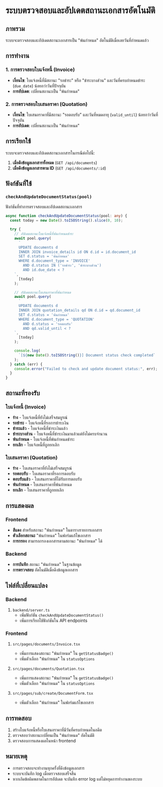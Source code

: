 # ระบบตรวจสอบและอัปเดตสถานะเอกสารอัตโนมัติ

## ภาพรวม

ระบบจะตรวจสอบและอัปเดตสถานะเอกสารเป็น "พ้นกำหนด" อัตโนมัติเมื่อเลยวันที่กำหนดแล้ว

## การทำงาน

### 1. การตรวจสอบใบแจ้งหนี้ (Invoice)

- **เงื่อนไข**: ใบแจ้งหนี้ที่มีสถานะ "รอชำระ" หรือ "ชำระบางส่วน" และวันที่ครบกำหนดชำระ (`due_date`) น้อยกว่าวันที่ปัจจุบัน
- **การอัปเดต**: เปลี่ยนสถานะเป็น "พ้นกำหนด"

### 2. การตรวจสอบใบเสนอราคา (Quotation)

- **เงื่อนไข**: ใบเสนอราคาที่มีสถานะ "รอตอบรับ" และวันที่หมดอายุ (`valid_until`) น้อยกว่าวันที่ปัจจุบัน
- **การอัปเดต**: เปลี่ยนสถานะเป็น "พ้นกำหนด"

## การเรียกใช้

ระบบจะตรวจสอบและอัปเดตสถานะเอกสารในกรณีต่อไปนี้:

1. **เมื่อดึงข้อมูลเอกสารทั้งหมด** (`GET /api/documents`)
2. **เมื่อดึงข้อมูลเอกสารตาม ID** (`GET /api/documents/:id`)

## ฟังก์ชันที่ใช้

### `checkAndUpdateDocumentStatus(pool)`

ฟังก์ชันที่ทำการตรวจสอบและอัปเดตสถานะเอกสาร

```typescript
async function checkAndUpdateDocumentStatus(pool: any) {
  const today = new Date().toISOString().slice(0, 10);

  try {
    // อัปเดตสถานะใบแจ้งหนี้ที่พ้นกำหนดชำระ
    await pool.query(
      `
      UPDATE documents d
      INNER JOIN invoice_details id ON d.id = id.document_id
      SET d.status = 'พ้นกำหนด'
      WHERE d.document_type = 'INVOICE' 
        AND d.status IN ('รอชำระ', 'ชำระบางส่วน')
        AND id.due_date < ?
    `,
      [today]
    );

    // อัปเดตสถานะใบเสนอราคาที่พ้นกำหนด
    await pool.query(
      `
      UPDATE documents d
      INNER JOIN quotation_details qd ON d.id = qd.document_id
      SET d.status = 'พ้นกำหนด'
      WHERE d.document_type = 'QUOTATION' 
        AND d.status = 'รอตอบรับ'
        AND qd.valid_until < ?
    `,
      [today]
    );

    console.log(
      `[${new Date().toISOString()}] Document status check completed`
    );
  } catch (err) {
    console.error("Failed to check and update document status:", err);
  }
}
```

## สถานะที่รองรับ

### ใบแจ้งหนี้ (Invoice)

- **ร่าง** - ใบแจ้งหนี้ที่ยังไม่เสร็จสมบูรณ์
- **รอชำระ** - ใบแจ้งหนี้ที่รอการชำระเงิน
- **ชำระแล้ว** - ใบแจ้งหนี้ที่ชำระเงินแล้ว
- **ชำระบางส่วน** - ใบแจ้งหนี้ที่ชำระเงินมาแล้วแต่ยังไม่ครบจำนวน
- **พ้นกำหนด** - ใบแจ้งหนี้ที่พ้นกำหนดชำระ
- **ยกเลิก** - ใบแจ้งหนี้ที่ถูกยกเลิก

### ใบเสนอราคา (Quotation)

- **ร่าง** - ใบเสนอราคาที่ยังไม่เสร็จสมบูรณ์
- **รอตอบรับ** - ใบเสนอราคาที่รอการตอบรับ
- **ตอบรับแล้ว** - ใบเสนอราคาที่ได้รับการตอบรับ
- **พ้นกำหนด** - ใบเสนอราคาที่พ้นกำหนด
- **ยกเลิก** - ใบเสนอราคาที่ถูกยกเลิก

## การแสดงผล

### Frontend

- **สีแดง** สำหรับสถานะ "พ้นกำหนด" ในตารางรายการเอกสาร
- **ตัวเลือกสถานะ** "พ้นกำหนด" ในฟอร์มแก้ไขเอกสาร
- **การกรอง** สามารถกรองเอกสารตามสถานะ "พ้นกำหนด" ได้

### Backend

- **การบันทึก** สถานะ "พ้นกำหนด" ในฐานข้อมูล
- **การตรวจสอบ** อัตโนมัติเมื่อดึงข้อมูลเอกสาร

## ไฟล์ที่เปลี่ยนแปลง

### Backend

1. `backend/server.ts`
   - เพิ่มฟังก์ชัน `checkAndUpdateDocumentStatus()`
   - เพิ่มการเรียกใช้ฟังก์ชันใน API endpoints

### Frontend

1. `src/pages/documents/Invoice.tsx`

   - เพิ่มการแสดงสถานะ "พ้นกำหนด" ใน `getStatusBadge()`
   - เพิ่มตัวเลือก "พ้นกำหนด" ใน `statusOptions`

2. `src/pages/documents/Quotation.tsx`

   - เพิ่มการแสดงสถานะ "พ้นกำหนด" ใน `getStatusBadge()`
   - เพิ่มตัวเลือก "พ้นกำหนด" ใน `statusOptions`

3. `src/pages/sub/create/DocumentForm.tsx`
   - เพิ่มตัวเลือก "พ้นกำหนด" ในฟอร์มแก้ไขเอกสาร

## การทดสอบ

1. สร้างใบแจ้งหนี้หรือใบเสนอราคาที่มีวันที่ครบกำหนดในอดีต
2. ตรวจสอบว่าสถานะเปลี่ยนเป็น "พ้นกำหนด" อัตโนมัติ
3. ตรวจสอบการแสดงผลในหน้า frontend

## หมายเหตุ

- การตรวจสอบจะทำงานทุกครั้งที่ดึงข้อมูลเอกสาร
- ระบบจะบันทึก log เมื่อตรวจสอบเสร็จสิ้น
- หากเกิดข้อผิดพลาดในการอัปเดต จะบันทึก error log แต่ไม่หยุดการทำงานของระบบ

